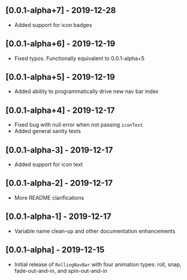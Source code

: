 ## [0.0.1-alpha+7] - 2019-12-28

* Added support for icon badges

## [0.0.1-alpha+6] - 2019-12-19

* Fixed typos. Functionally equivalent to 0.0.1-alpha+5

## [0.0.1-alpha+5] - 2019-12-19

* Added ability to programmatically drive new nav bar index

## [0.0.1-alpha+4] - 2019-12-17

* Fixed bug with null error when not passing `iconText`
* Added general sanity tests

## [0.0.1-alpha-3] - 2019-12-17

* Added support for icon text

## [0.0.1-alpha-2] - 2019-12-17

* More README clarifications

## [0.0.1-alpha-1] - 2019-12-17

* Variable name clean-up and other documentation enhancements

## [0.0.1-alpha] - 2019-12-15

* Initial release of `RollingNavBar` with four animation types: roll, snap, fade-out-and-in, and spin-out-and-in
